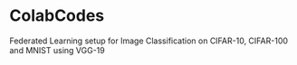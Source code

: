 # ColabCodes
Federated Learning setup for Image Classification on CIFAR-10, CIFAR-100 and MNIST using VGG-19
